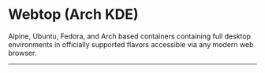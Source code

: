 # Webtop (Arch KDE)

Alpine, Ubuntu, Fedora, and Arch based containers containing full desktop environments in officially supported flavors accessible via any modern web browser.

---